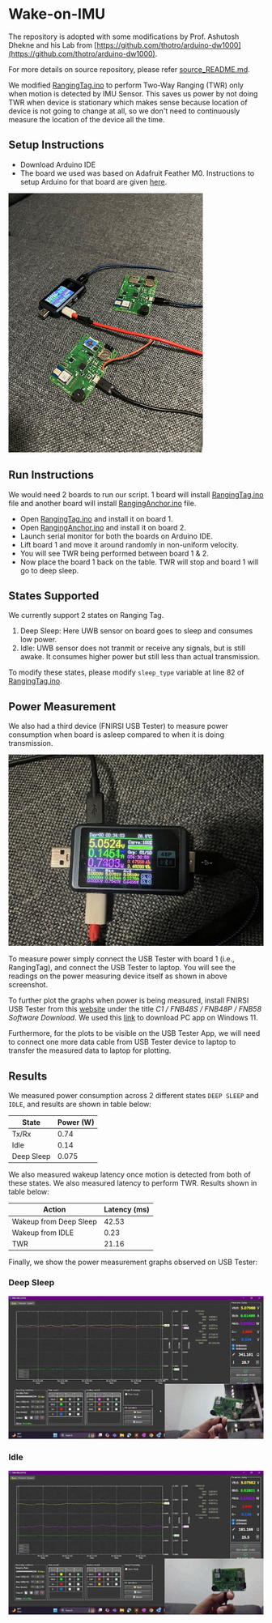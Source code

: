 # Wake-on-IMU

The repository is adopted with some modifications by Prof. Ashutosh Dhekne and his Lab from [https://github.com/thotro/arduino-dw1000](https://github.com/thotro/arduino-dw1000).

For more details on source repository, please refer [source_README.md](source_README.md).

We modified [RangingTag.ino](examples/RangingTag/RangingTag.ino) to perform Two-Way Ranging (TWR) only when motion is detected by IMU Sensor. This saves us power by not doing TWR when device is stationary which makes sense because location of device is not going to change at all, so we don't need to continuously measure the location of the device all the time.

## Setup Instructions
- Download Arduino IDE
- The board we used was based on Adafruit Feather M0. Instructions to setup Arduino for that board are given [here](https://learn.adafruit.com/adafruit-feather-m0-basic-proto/setup).

![boards](docs/images/boards.jpg)

## Run Instructions
We would need 2 boards to run our script. 1 board will install [RangingTag.ino](examples/RangingTag/RangingTag.ino) file and another board will install [RangingAnchor.ino](examples/RangingAnchor/RangingAnchor.ino) file.
- Open [RangingTag.ino](examples/RangingTag/RangingTag.ino) and install it on board 1.
- Open [RangingAnchor.ino](examples/RangingAnchor/RangingAnchor.ino) and install it on board 2.
- Launch serial monitor for both the boards on Arduino IDE.
- Lift board 1 and move it around randomly in non-uniform velocity.
- You will see TWR being performed between board 1 & 2.
- Now place the board 1 back on the table. TWR will stop and board 1 will go to deep sleep.

## States Supported
We currently support 2 states on Ranging Tag.
1. Deep Sleep: Here UWB sensor on board goes to sleep and consumes low power.
2. Idle: UWB sensor does not tranmit or receive any signals, but is still awake. It consumes higher power but still less than actual transmission.

To modify these states, please modify `sleep_type` variable at line 82 of [RangingTag.ino](examples/RangingTag/RangingTag.ino).

## Power Measurement
We also had a third device (FNIRSI USB Tester) to measure power consumption when board is asleep compared to when it is doing transmission.

![tester](docs/images/usb_tester.jpg)

To measure power simply connect the USB Tester with board 1 (i.e., RangingTag), and connect the USB Tester to laptop. You will see the readings on the power measuring device itself as shown in above screenshot.

To further plot the graphs when power is being measured, install FNIRSI USB Tester from this [website](https://fnirsi.com/pages/software?srsltid=AfmBOop1ni8fPXsU__Wkx92gbpVZN43U4pW5O9PuCiZe_OiUnLuzoTtP) under the title *C1 / FNB48S / FNB48P / FNB58 Software Download*. We used this [link](https://www.mediafire.com/file/5hvgsrlps2ceqlu/FNIRSI-%25E6%25B5%258B%25E8%25AF%2595%25E4%25BB%25AA%25E4%25B8%258A%25E4%25BD%25) to download PC app on Windows 11.

Furthermore, for the plots to be visible on the USB Tester App, we will need to connect one more data cable from USB Tester device to laptop to transfer the measured data to laptop for plotting.

## Results

We measured power consumption across 2 different states `DEEP SLEEP` and `IDLE`, and results are shown in table below:

| State | Power (W) |
| ------|---------- |
| Tx/Rx | 0.74      |
| Idle  | 0.14      |
| Deep Sleep | 0.075 |

We also measured wakeup latency once motion is detected from both of these states. We also measured latency to perform TWR. Results shown in table below:

| Action | Latency (ms) |
|--------|--------------|
|Wakeup from Deep Sleep| 42.53 |
|Wakeup from IDLE | 0.23 |
|TWR | 21.16 |

Finally, we show the power measurement graphs observed on USB Tester:

### Deep Sleep
![deep_sleep](docs/images/deep_sleep.gif)

### Idle
![idle](docs/images/idle.gif)
